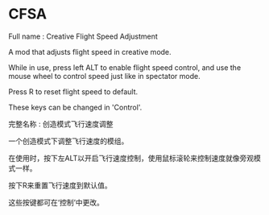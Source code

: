 # CFSA
Full name : Creative Flight Speed Adjustment

A mod that adjusts flight speed in creative mode.

While in use, press left ALT to enable flight speed control, and use the mouse wheel to control speed just like in spectator mode. 

Press R to reset flight speed to default. 

These keys can be changed in 'Control'.

完整名称 : 创造模式飞行速度调整

一个创造模式下调整飞行速度的模组。

在使用时，按下左ALT以开启飞行速度控制，使用鼠标滚轮来控制速度就像旁观模式一样。

按下R来重置飞行速度到默认值。

这些按键都可在‘控制’中更改。
